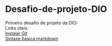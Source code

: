 # Desafio-de-projeto-DIO
Primeiro desafio de projeto da DIO: <br>
Links úteis:<br>
[Instalar Git](https://git-scm.com/)<br>
[Sintaxe básica markdown](https://www.markdownguide.org/)
